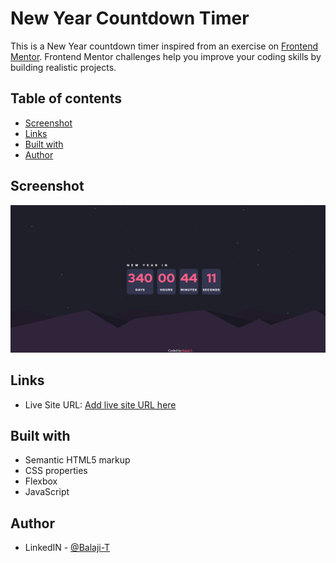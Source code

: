 # New Year Countdown Timer

This is a New Year countdown timer inspired from an exercise on [Frontend Mentor](https://www.frontendmentor.io/challenges/launch-countdown-timer-N0XkGfyz-). Frontend Mentor challenges help you improve your coding skills by building realistic projects.

## Table of contents

- [Screenshot](#screenshot)
- [Links](#links)
- [Built with](#built-with)
- [Author](#author)

## Screenshot

![](./screenshot.png)

## Links

- Live Site URL: [Add live site URL here](https://your-live-site-url.com)

## Built with

- Semantic HTML5 markup
- CSS properties
- Flexbox
- JavaScript

## Author

- LinkedIN - [@Balaji-T](https://www.linkedin.com/in/balaji-t-0b1506221/)
